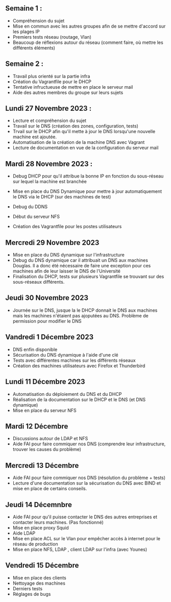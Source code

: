 ## Semaine 1 :

- Compréhension du sujet
- Mise en commun avec les autres groupes afin de se mettre d'accord sur les plages IP
- Premiers tests réseau (routage, Vlan)
- Beaucoup de réflexions autour du réseau (comment faire, où mettre les différents éléments)

## Semaine 2 :

- Travail plus orienté sur la partie infra
- Création du Vagrantfile pour le DHCP
- Tentative infructueuse de mettre en place le serveur mail
- Aide des autres membres du groupe sur leurs sujets

## Lundi 27 Novembre 2023 :

- Lecture et compréhension du sujet
- Travail sur le DNS (création des zones, configuration, tests)
- Trvail sur le DHCP afin qu'il mette à jour le DNS lorsqu'une nouvelle machine est ajoutée.
- Automatisation de la création de la machine DNS avec Vagrant
- Lecture de documentation en vue de la configuration du serveur mail


## Mardi 28 Novembre 2023 : 

- Debug DHCP pour qu'il attribue la bonne IP en fonction du sous-réseau sur lequel la machine est branchée

- Mise en place du DNS Dynamique pour mettre à jour automatiquement le DNS via le DHCP (sur des machines de test)
- Debug du DDNS
- Début du serveur NFS
- Création des Vagrantfile pour les postes utilisateurs 

## Mercredi 29 Novembre 2023
- Mise en place du DNS dynamique sur l'infrastructure
- Debug du DNS dynamique car il attribuait un DNS aux machines Douglas. Il a donc été nécessaire de faire une exception pour ces machines afin de leur laisser le DNS de l'Université 
- Finalisation du DHCP, tests sur plusieurs Vagrantfile se trouvant sur des sous-réseaux différents.

## Jeudi 30 Novembre 2023

- Journée sur le DNS, jusque la le DHCP donnait le DNS aux machines mais les machines n'étaient pas ajoputées au DNS. Problème de permission pour modifier le DNS

## Vandredi 1 Décembre 2023

- DNS enfin disponible
- Sécurisation du DNS dynamique à l'aide d'une clé
- Tests avec différentes machines sur les différents réseaux
- Création des machines utilisateurs avec Firefox et Thunderbird

## Lundi 11 Décembre 2023

- Automatisation du déploiement du DNS et du DHCP
- Réalisation de la documentation sur le DHCP et le DNS (et DNS dynamique)
- Mise en place du serveur NFS

## Mardi 12 Décembre

- Discussions autour de LDAP et NFS
- Aide FAI pour faire commiquer nos DNS (comprendre leur infrastructure, trouver les causes du problème)


## Mercredi 13 Décembre 

- Aide FAI pour faire commiquer nos DNS (résolution du problème + tests)
- Lecture d'une documentation sur la sécurisation du DNS avec BIND et mise en place de certains conseils.

## Jeudi 14 Décemnbre

- Aide FAI pour qu'il puisse contacter le DNS des autres entreprises et contacter leurs machines. (Pas fonctionné)
- Mise en place proxy Squid
- Aide LDAP 
- Mise en place ACL sur le Vlan pour empêcher accès à internet pour le réseau de production
- Mise en place NFS, LDAP , client LDAP sur l'infra (avec Younes)

## Vendredi 15 Décembre 

- Mise en place des clients
- Nettoyage des machines
- Derniers tests
- Réglages de bugs